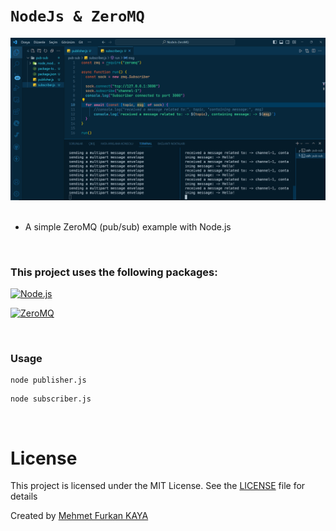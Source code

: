 # `NodeJs & ZeroMQ`

<div align="center">
    <img src="./images/images-1.png" alt="ZeroMQ">
</div>

<br>

- A simple ZeroMQ (pub/sub) example with Node.js

<br>

### This project uses the following packages:

[![Node.js](https://img.shields.io/badge/node.js-20.9-000?style=for-the-badge&logo=node.js&logoColor=white&color=339933)](https://nodejs.org/)

[![ZeroMQ](https://img.shields.io/badge/ZeroMQ-6.0-000?style=for-the-badge&logo=ZeroMQ&logoColor=white&color=DF0000)](https://zeromq.org/)

<br>

### Usage

```bsh
node publisher.js
```

```bsh
node subscriber.js
```

<br>

# License

This project is licensed under the MIT License. See the [LICENSE](LICENSE) file for details

Created by [Mehmet Furkan KAYA](https://www.linkedin.com/in/mehmet-furkan-kaya/)
